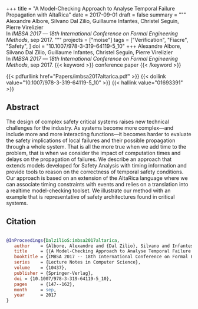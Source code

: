 +++
title = "A Model-Checking Approach to Analyse Temporal Failure Propagation with AltaRica"
date = 2017-09-01
draft = false
summary = """
Alexandre Albore, Silvano Dal Zilio, Guillaume Infantes, Christel Seguin, Pierre Virelizier <br />
In _IMBSA 2017_ — _18th International Conference on Formal Engineering Methods_, sep 2017.
"""
projects = ["moise"]
tags = ["Verification", "Fiacre", "Safety", ]
doi = "10.1007/978-3-319-64119-5_10"
+++
Alexandre Albore, Silvano Dal Zilio, Guillaume Infantes, Christel Seguin, Pierre Virelizier <br />
In _IMBSA 2017_ — _18th International Conference on Formal Engineering Methods_, sep 2017.
{{< keyword >}} conference paper {{< /keyword >}}


{{< pdfurllink href="Papers/imbsa2017altarica.pdf" >}}
{{< doilink value="10.1007/978-3-319-64119-5_10" >}}
{{< hallink value="01693391" >}}

## Abstract
The design of complex safety critical systems raises new technical challenges for the
        industry. As systems become more complex—and include more and more interacting functions—it
        becomes harder to evaluate the safety implications of local failures and their possible
        propagation through a whole system. That is all the more true when we add time to the
        problem, that is when we consider the impact of computation times and delays on the
        propagation of failures. We describe an approach that extends models developed for Safety
        Analysis with timing information and provide tools to reason on the correctness of temporal
        safety conditions. Our approach is based on an extension of the AltaRica language where we
        can associate timing constraints with events and relies on a translation into a realtime
        model-checking toolset. We illustrate our method with an example that is representative of
        safety architectures found in critical systems.



## Citation

```bibtex

@InProceedings{DalzilioS:imbsa2017altarica,
   author    = {Albore, Alexandre and {Dal Zilio}, Silvano and Infantes, Guillaume and Seguin, Christel and Virelizier, Pierre},
   title     = {{A Model-Checking Approach to Analyse Temporal Failure Propagation with AltaRica}},
   booktitle = {IMBSA 2017 -- 18th International Conference on Formal Engineering Methods},
   series    = {Lecture Notes in Computer Science},
   volume    = {10437},
   publisher = {Springer-Verlag},
   doi = {10.1007/978-3-319-64119-5_10},
   pages     = {147--162},
   month     = sep, 
   year      = 2017
}

````
